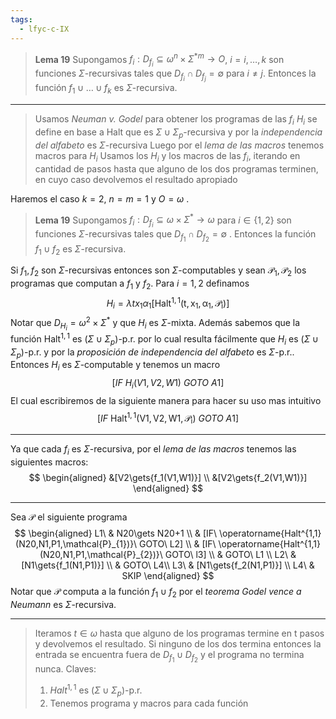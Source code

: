 ```yaml
---
tags:
  - lfyc-c-IX
---
```

> **Lema 19** Supongamos $f_i:D_{f_i}\subseteq{\omega^n\times\Sigma^{*m}}\to{O}$, $i=i,\dots,k$ son funciones $\Sigma\text{-recursivas}$ tales que $D_{f_i}\cap{D_{f_j}}=\emptyset$ para $i\neq{j}$. Entonces la función $f_1\cup\dots\cup{f_k}$ es $\Sigma\text{-recursiva}$.

- - - 
> Usamos *Neuman v. Godel* para obtener los programas de las $f_i$
> $H_i$ se define en base a Halt  que es $\Sigma\cup\Sigma_p$-recursiva y por la *independencia del alfabeto* es $\Sigma$-recursiva
> Luego por el *lema de las macros*  tenemos macros para $H_i$ 
> Usamos los $H_i$ y los macros de las $f_i$, iterando en cantidad de pasos hasta que alguno de los dos programas terminen, en cuyo caso devolvemos el resultado apropiado

Haremos el caso $k=2$, $n=m=1$ y $O=\omega$ . 
> **Lema 19** Supongamos $f_i:D_{f_i}\subseteq{\omega\times\Sigma^{\ast}}\to{\omega}$ para $i\in\{1,2\}$ son funciones $\Sigma\text{-recursivas}$ tales que $D_{f_1}\cap{D_{f_2}}=\emptyset$ . Entonces la función $f_1\cup{f_2}$ es $\Sigma\text{-recursiva}$.

Si $f_1,{f_2}$ son $\Sigma\text{-recursivas}$ entonces son $\Sigma\text{-computables}$ y sean $\mathcal{P}_1,\mathcal{P}_2$ los programas que computan a $f_1$ y ${f_2}$. Para $i=1,2$ definamos
$$
H_i=\lambda{tx_1\alpha_1}[\operatorname{Halt^{1,1}(t,x_1,\alpha_1,\mathcal{P}_{i})}]
$$
Notar que $D_{H_{i}}=\omega^{2}\times\Sigma^{\ast}$ y que $H_{i}$ es $\Sigma$-mixta. Además sabemos que la función $\operatorname{Halt^{1,1}}$ es $(\Sigma\cup\Sigma_{p})$-p.r. por lo cual resulta fácilmente que $H_{i}$ es $(\Sigma\cup\Sigma_{p})$-p.r. y por la *proposición de independencia del alfabeto* es $\Sigma$-p.r.. Entonces $H_{i}$ es $\Sigma$-computable y tenemos un macro
$$
[IF\ H_i(V1,V2,W1)\ GOTO\ A1]
$$
El cual escribiremos de la siguiente manera para hacer su uso mas intuitivo
$$
[IF\ \operatorname{Halt^{1,1}(V1,V2,W1,\mathcal{P}_{i})}\ GOTO\ A1]
$$
 - - - 
Ya que cada $f_i$ es $\Sigma$-recursiva, por el *lema de las macros* tenemos las siguientes macros:
$$
\begin{aligned}
&[V2\gets{f_1(V1,W1)}] \\
&[V2\gets{f_2(V1,W1)}]
\end{aligned}
$$
 - - -
Sea $\mathcal{P}$ el siguiente programa
$$
\begin{aligned}
L1\ & N20\gets N20+1 \\
	& [IF\ \operatorname{Halt^{1,1}(N20,N1,P1,\mathcal{P}_{1})}\ GOTO\ L2] \\
	& [IF\ \operatorname{Halt^{1,1}(N20,N1,P1,\mathcal{P}_{2})}\ GOTO\ l3] \\
	& GOTO\ L1 \\
L2\ & [N1\gets{f_1(N1,P1)}] \\
	& GOTO\ L4\\
L3\ & [N1\gets{f_2(N1,P1)}] \\
L4\ & SKIP 
\end{aligned}
$$
Notar que $\mathcal{P}$ computa a la función $f_1\cup{f_2}$ por el *teorema Godel vence a Neumann*  es $\Sigma$-recursiva.

---
> Iteramos $t\in\omega$ hasta que alguno de los programas termine en t pasos y devolvemos el resultado. Si ninguno de los dos termina entonces la entrada se encuentra fuera de $D_{f_1}\cup{D_{f_2}}$  y el programa no termina nunca.
 > Claves:
 > 1. ${Halt}^{1,1}$ es $(\Sigma\cup\Sigma_{p})$-p.r.
 > 2. Tenemos programa y macros para cada función 
 